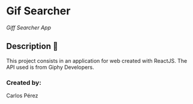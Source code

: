 # Gif Searcher

_Giff Searcher App_

## Description :page_with_curl:

This project consists in an application for web created with ReactJS. The API used is from Giphy Developers.

### Created by:

Carlos Pérez
